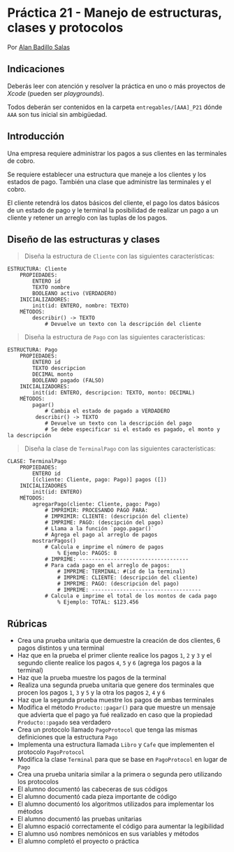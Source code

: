 # Práctica 21 - Manejo de estructuras, clases y protocolos

Por [Alan Badillo Salas](https://www.nomadacode.com)

## Indicaciones

Deberás leer con atención y resolver la práctica en uno o más proyectos de *Xcode* (pueden ser *playgrounds*).

Todos deberán ser contenidos en la carpeta `entregables/[AAA]_P21` dónde `AAA` son tus inicial sin ambigüedad.

## Introducción

Una empresa requiere administrar los pagos a sus clientes en las terminales de cobro.

Se requiere establecer una estructura que maneje a los clientes y los estados de pago. También una clase que administre las terminales y el cobro.

El cliente retendrá los datos básicos del cliente, el pago los datos básicos de un estado de pago y le terminal la posibilidad de realizar un pago a un cliente y retener un arreglo con las tuplas de los pagos.

## Diseño de las estructuras y clases

> Diseña la estructura de `Cliente` con las siguientes características:

```
ESTRUCTURA: Cliente
    PROPIEDADES:
        ENTERO id
        TEXTO nombre
        BOOLEANO activo (VERDADERO)
    INICIALIZADORES:
        init(id: ENTERO, nombre: TEXTO)
    MÉTODOS:
        describir() -> TEXTO
            # Devuelve un texto con la descripción del cliente 
```

> Diseña la estructura de `Pago` con las siguientes características:

```
ESTRUCTURA: Pago
    PROPIEDADES:
        ENTERO id
        TEXTO descripcion
        DECIMAL monto
        BOOLEANO pagado (FALSO)
    INICIALIZADORES:
        init(id: ENTERO, descripcion: TEXTO, monto: DECIMAL)
    MÉTODOS:
        pagar()
            # Cambia el estado de pagado a VERDADERO
         describir() -> TEXTO
            # Devuelve un texto con la descripción del pago
            # Se debe especificar si el estado es pagado, el monto y la descripción
```

> Diseña la clase de `TerminalPago` con las siguientes características:

```
CLASE: TerminalPago
    PROPIEDADES:
        ENTERO id
        [(cliente: Cliente, pago: Pago)] pagos ([])
    INICIALIZADORES
        init(id: ENTERO)
    MÉTODOS:
        agregarPago(cliente: Cliente, pago: Pago)
            # IMPRIMIR: PROCESANDO PAGO PARA:
            # IMPRIMIR: CLIENTE: (descripción del cliente)
            # IMPRIME: PAGO: (descipción del pago)
            # Llama a la función `pago.pagar()` 
            # Agrega el pago al arreglo de pagos
        mostrarPagos()
            # Calcula e imprime el número de pagos
                % Ejemplo: PAGOS: 8
            # IMPRIME: -----------------------------------
            # Para cada pago en el arreglo de pagos:
                # IMPRIME: TERMINAL: #(id de la terminal)
                # IMPRIME: CLIENTE: (descripción del cliente)
                # IMPRIME: PAGO: (descripción del pago)
                # IMPRIME: -----------------------------------
            # Calcula e imprime el total de los montos de cada pago
                % Ejemplo: TOTAL: $123.456
```

## Rúbricas

* Crea una prueba unitaria que demuestre la creación de dos clientes, 6 pagos distintos y una terminal
* Haz que en la prueba el primer cliente realice los pagos `1`, `2` y `3` y el segundo cliente realice los pagos `4`, `5` y `6` (agrega los pagos a la terminal)
* Haz que la prueba muestre los pagos de la terminal
* Realiza una segunda prueba unitaria que genere dos terminales que procen los pagos `1`, `3` y `5` y la otra los pagos `2`, `4` y `6`
* Haz que la segunda prueba muestre los pagos de ambas terminales
* Modifica el método `Producto::pagar()` para que muestre un mensaje que advierta que el pago ya fué realizado en caso que la propiedad `Producto::pagado` sea verdadero
* Crea un protocolo llamado `PagoProtocol` que tenga las mismas definiciones que la estructura `Pago`
* Implementa una estructura llamada `Libro` y `Cafe` que implementen el protocolo `PagoProtocol`
* Modifica la clase `Terminal` para que se base en `PagoProtocol` en lugar de `Pago`
* Crea una prueba unitaria similar a la primera o segunda pero utilizando los protocolos
* El alumno documentó las cabeceras de sus códigos
* El alumno documentó cada pieza importante de código
* El alumno documentó los algoritmos utilizados para implementar los métodos
* El alumno documentó las pruebas unitarias
* El alumno espació correctamente el código para aumentar la legibilidad
* El alumno usó nombres nemónicos en sus variables y métodos
* El alumno completó el proyecto o práctica